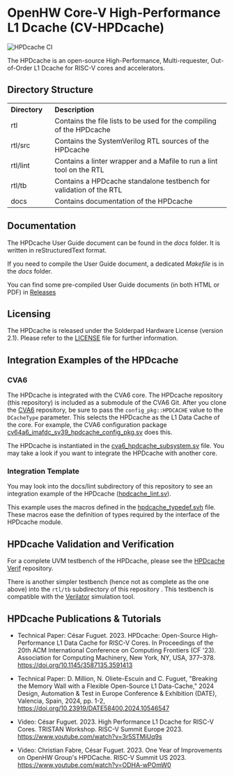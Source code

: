 # OpenHW Core-V High-Performance L1 Dcache (CV-HPDcache)

![HPDcache CI](https://github.com/openhwgroup/cv-hpdcache/actions/workflows/test.yml/badge.svg)

The HPDcache is an open-source High-Performance, Multi-requester, Out-of-Order L1 Dcache for RISC-V cores and accelerators.


## Directory Structure

<table>
  <tr>
    <th style="text-align:left;width:20%">Directory</th>
    <th style="text-align:left">Description</th>
  </tr>
  <tr>
    <td>rtl</td>
    <td>Contains the file lists to be used for the compiling of the HPDcache</td>
  </tr>
  <tr>
    <td>rtl/src</td>
    <td>Contains the SystemVerilog RTL sources of the HPDcache</td>
  </tr>
  <tr>
    <td>rtl/lint</td>
    <td>Contains a linter wrapper and a Mafile to run a lint tool on the RTL</td>
  </tr>
  <tr>
    <td>rtl/tb</td>
    <td>Contains a HPDcache standalone testbench for validation of the RTL</td>
  </tr>
  <tr>
    <td>docs</td>
    <td>Contains documentation of the HPDcache</td>
  </tr>
</table>


## Documentation

The HPDcache User Guide document can be found in the *docs* folder.
It is written in reStructuredText format.

If you need to compile the User Guide document, a dedicated *Makefile* is in the *docs* folder.

You can find some pre-compiled User Guide documents (in both HTML or PDF) in [Releases](https://github.com/openhwgroup/cv-hpdcache/releases)


## Licensing

The HPDcache is released under the Solderpad Hardware License (version 2.1).
Please refer to the [LICENSE](LICENSE) file for further information.


## Integration Examples of the HPDcache

### CVA6

The HPDcache is integrated with the CVA6 core.
The HPDcache repository (this repository) is included as a submodule of the CVA6 Git.
After you clone the [CVA6](https://github.com/openhwgroup/cva6) repository, be sure to pass the ``config_pkg::HPDCACHE`` value to the ``DCacheType`` parameter.
This selects the HPDcache as the L1 Data Cache of the core.
For example, the CVA6 configuration package [cv64a6_imafdc_sv39_hpdcache_config_pkg.sv](https://github.com/openhwgroup/cva6/blob/master/core/include/cv64a6_imafdc_sv39_hpdcache_config_pkg.sv) does this.

The HPDcache is instantiated in the [cva6_hpdcache_subsystem.sv](https://github.com/openhwgroup/cva6/blob/master/core/cache_subsystem/cva6_hpdcache_subsystem.sv) file.
You may take a look if you want to integrate the HPDcache with another core.

### Integration Template

You may look into the docs/lint subdirectory of this repository to see an integration example of the HPDcache ([hpdcache_lint.sv](docs/lint/hpdcache_lint.sv)).

This example uses the macros defined in the [hpdcache_typedef.svh](rtl/include/hpdcache_typedef.svh) file.
These macros ease the definition of types required by the interface of the HPDcache module.

## HPDcache Validation and Verification

For a complete UVM testbench of the HPDcache, please see the [HPDcache Verif](https://github.com/openhwgroup/cv-hpdcache-verif) repository.

There is another simpler testbench (hence not as complete as the one above) into the `rtl/tb` subdirectory of this repository .
This testbench is compatible with the [Verilator](https://www.veripool.org/verilator/) simulation tool.


## HPDcache Publications & Tutorials

- Technical Paper: César Fuguet. 2023. HPDcache: Open-Source High-Performance L1 Data Cache for RISC-V Cores. In Proceedings of the 20th ACM International Conference on Computing Frontiers (CF '23). Association for Computing Machinery, New York, NY, USA, 377–378. <https://doi.org/10.1145/3587135.3591413>

- Technical Paper: D. Million, N. Oliete-Escuín and C. Fuguet, "Breaking the Memory Wall with a Flexible Open-Source L1 Data-Cache," 2024 Design, Automation & Test in Europe Conference & Exhibition (DATE), Valencia, Spain, 2024, pp. 1-2, <https://doi.org/10.23919/DATE58400.2024.10546547>

- Video: César Fuguet. 2023. High Performance L1 Dcache for RISC-V Cores. TRISTAN Workshop. RISC-V Summit Europe 2023. <https://www.youtube.com/watch?v=3r5STMiUq9s>

- Video: Christian Fabre, César Fuguet. 2023. One Year of Improvements on OpenHW Group's HPDCache. RISC-V Summit US 2023. <https://www.youtube.com/watch?v=ODHA-wPOmW0>

